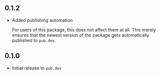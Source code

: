## 0.1.2

* Added publishing automation

   For users of this package, this does not affect them at all.
   This merely ensures that the newest version of the package gets automatically published to `pub.dev`.

## 0.1.0

* Initial release to `pub.dev`

